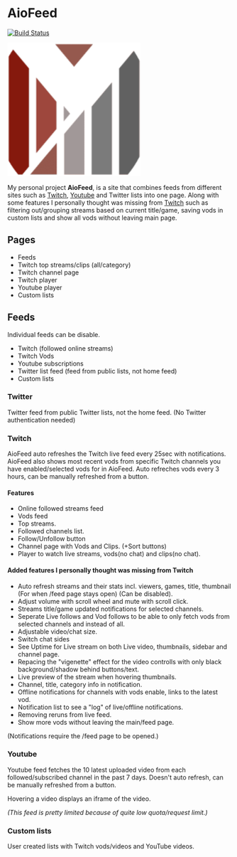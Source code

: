# AioFeed

<!-- [![Build Status](https://app.travis-ci.com/mambans/AioFeed.svg?branch=master)](https://app.travis-ci.com/mambans/AioFeed) -->

[![Build Status](https://github.com/mambans/aiofeed/actions/workflows/master.yaml/badge.svg)](https://app.travis-ci.com/mambans/AioFeed/actions)

<img src="https://github.com/mambans/AioFeed/blob/master/frontend/public/android-chrome-192x192.webp" alt="Logo" width="300"/>

My personal project **AioFeed**, is a site that combines feeds from different sites such as [Twitch](https://twitch.tv), [Youtube](https://youtube.com) and Twitter lists into one page. Along with some features I personally thought was missing from [Twitch](https://twitch.tv) such as filtering out/grouping streams based on current title/game, saving vods in custom lists and show all vods without leaving main page.

## Pages

- Feeds
- Twitch top streams/clips (all/category)
- Twitch channel page
- Twitch player
- Youtube player
- Custom lists

## Feeds

Individual feeds can be disable.

- Twitch (followed online streams)
- Twitch Vods
- Youtube subscriptions
- Twitter list feed (feed from public lists, not home feed)
- Custom lists

### Twitter

Twitter feed from public Twitter lists, not the home feed. (No Twitter authentication needed)

### Twitch

AioFeed auto refreshes the Twitch live feed every 25sec with notifications. AioFeed also shows most recent vods from specific Twitch channels you have enabled/selected vods for in AioFeed. Auto refreches vods every 3 hours, can be manually refreshed from a button.

#### Features

- Online followed streams feed
- Vods feed
- Top streams.
- Followed channels list.
- Follow/Unfollow button
- Channel page with Vods and Clips. (+Sort buttons)
- Player to watch live streams, vods(no chat) and clips(no chat).

#### Added features I personally thought was missing from Twitch

- Auto refresh streams and their stats incl. viewers, games, title, thumbnail (For when /feed page stays open) (Can be disabled).
- Adjust volume with scroll wheel and mute with scroll click.
- Streams title/game updated notifications for selected channels.
- Seperate Live follows and Vod follows to be able to only fetch vods from selected channels and instead of all.
- Adjustable video/chat size.
- Switch chat sides
- See Uptime for Live stream on both Live video, thumbnails, sidebar and channel page.
- Repacing the "vigenette" effect for the video controlls with only black background/shadow behind buttons/text.
- Live preview of the stream when hovering thumbnails.
- Channel, title, category info in notification.
- Offline notifications for channels with vods enable, links to the latest vod.
- Notification list to see a "log" of live/offline notifications.
- Removing reruns from live feed.
- Show more vods without leaving the main/feed page.

(Notifications require the /feed page to be opened.)

### Youtube

Youtube feed fetches the 10 latest uploaded video from each followed/subscribed channel in the past 7 days. Doesn't auto refresh, can be manually refreshed from a button.

Hovering a video displays an iframe of the video.

_(This feed is pretty limited because of quite low quota/request limit.)_

### Custom lists

User created lists with Twitch vods/videos and YouTube videos.

<!-- ## Account & Data

AioFeed stores/saves the following data for safe storage and easier auto-reauthentication:

- **AioFeed**

  - Username
  - Email
  - _Hashed_ password
  - Profile image url
  - Custom user made lists

- **Twitch**

  - User id
  - Username
  - Profile image url
  - _Encrypted_ Access token
  - _Encrypted_ Refresh token
  - Vod-channels list
  - ChannelsUpdateNotifs list (channels list with enabled updated title/game notifications)
  - User created filters to filter out Twitch live streams

- **Youtube**

  - Username
  - Profile image url
  - _Encrypted_ access token
  - _Encrypted_ refresh token

- **Twitter**
  - List ids -->
